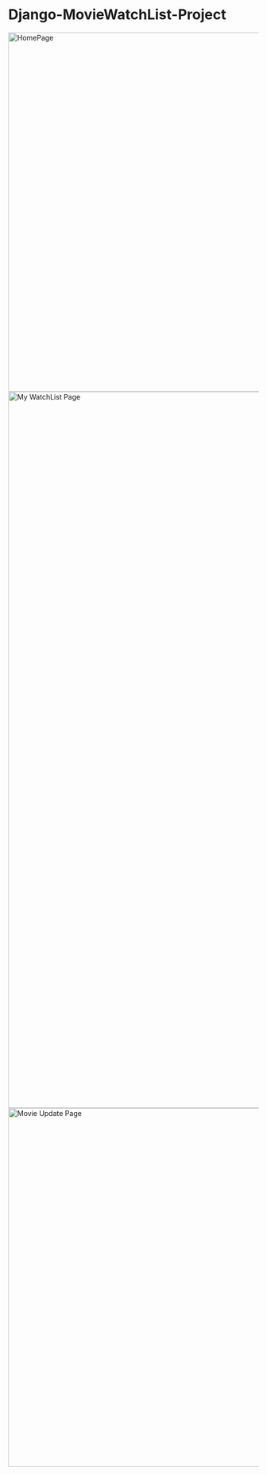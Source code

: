# Django-MovieWatchList-Project
<img width="722" alt="HomePage" src="https://github.com/Arunodhai/Django-MovieWatchList-Project/assets/60264218/980a79c9-7689-4de1-b66d-0258a2149a0d">
<img width="1440" alt="My WatchList Page" src="https://github.com/Arunodhai/Django-MovieWatchList-Project/assets/60264218/556a9cec-6e3d-406b-b608-5aebfeb81bda">
<img width="721" alt="Movie Update Page" src="https://github.com/Arunodhai/Django-MovieWatchList-Project/assets/60264218/114a4649-5342-4289-a1f0-c28bb2f37b08">
